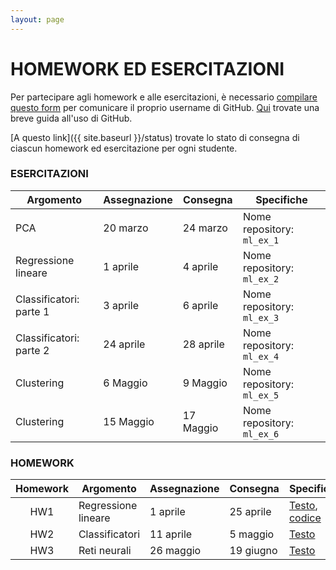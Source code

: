 ```yaml
---
layout: page
---
```


# HOMEWORK ED ESERCITAZIONI

Per partecipare agli homework e alle esercitazioni, è necessario [compilare questo form](https://forms.gle/h4UkJ5jTaumwtk1q7) per comunicare il proprio username di GitHub. [Qui](https://studentiunict-my.sharepoint.com/:b:/g/personal/simone_palazzo_unict_it/Ea4MkN3rGrRFnfImnw2p8VMByI0qejervGa_A3fJni03ZQ?e=N4Rg0T) trovate una breve guida all'uso di GitHub.

[A questo link]({{ site.baseurl }}/status) trovate lo stato di consegna di ciascun homework ed esercitazione per ogni studente.

### ESERCITAZIONI

| Argomento          | Assegnazione    | Consegna       | Specifiche   | 
| ------------------ | --------------- | ---------------|--------------|
| PCA                 | 20 marzo  | 24 marzo | Nome repository: `ml_ex_1` | 
| Regressione lineare | 1 aprile  | 4 aprile | Nome repository: `ml_ex_2` | 
| Classificatori: parte 1 | 3 aprile  | 6 aprile | Nome repository: `ml_ex_3` | 
| Classificatori: parte 2 | 24 aprile  | 28 aprile | Nome repository: `ml_ex_4` | 
| Clustering | 6 Maggio  | 9 Maggio | Nome repository: `ml_ex_5` | 
| Clustering | 15 Maggio  | 17 Maggio | Nome repository: `ml_ex_6` | 

### HOMEWORK

| Homework | Argomento          | Assegnazione    | Consegna       | Specifiche   | 
| :-------:| ------------------ | --------------- | ---------------|--------------|
| HW1      | Regressione lineare| 1 aprile        | 25 aprile      | [Testo](hw1), [codice](https://studentiunict-my.sharepoint.com/:u:/g/personal/simone_palazzo_unict_it/EScqL1fSeV1AvlAWYUt_Sd8BbZ-raXfYFE0VmLDNCKumvQ?e=VFuuMZ) | 
| HW2      | Classificatori     | 11 aprile       | 5 maggio       | [Testo](hw2)             | 
| HW3      | Reti neurali       | 26 maggio       | 19 giugno      | [Testo](hw3)             | 


